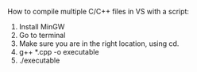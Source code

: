 How to compile multiple C/C++ files in VS with a script:

1. Install MinGW
2. Go to terminal
3. Make sure you are in the right location, using cd.
4. g++ *.cpp -o executable
5. ./executable
